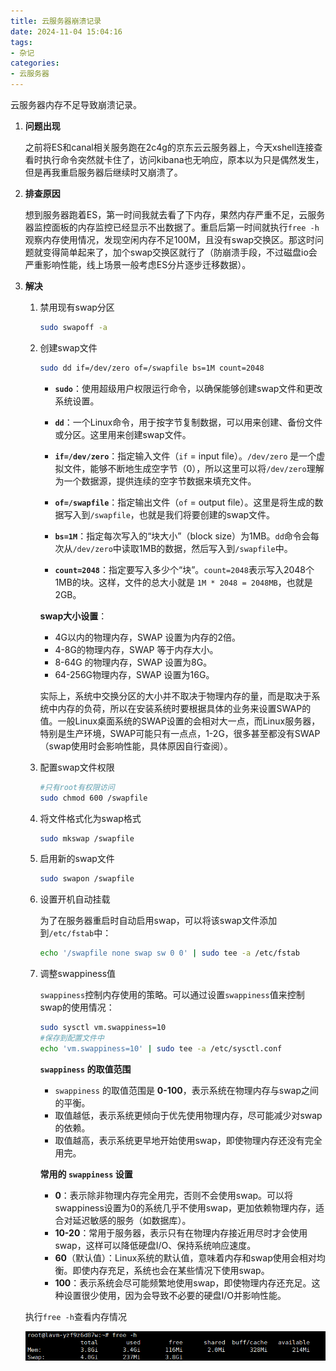```yaml
---
title: 云服务器崩溃记录
date: 2024-11-04 15:04:16
tags:
- 杂记
categories:	
- 云服务器
---
```


云服务器内存不足导致崩溃记录。

<!--more-->

1. **问题出现**

   之前将ES和canal相关服务跑在2c4g的京东云云服务器上，今天xshell连接查看时执行命令突然就卡住了，访问kibana也无响应，原本以为只是偶然发生，但是再我重启服务器后继续时又崩溃了。

2. **排查原因**

   想到服务器跑着ES，第一时间我就去看了下内存，果然内存严重不足，云服务器监控面板的内存监控已经显示不出数据了。重启后第一时间就执行`free -h`观察内存使用情况，发现空闲内存不足100M，且没有swap交换区。那这时问题就变得简单起来了，加个swap交换区就行了（防崩溃手段，不过磁盘io会严重影响性能，线上场景一般考虑ES分片逐步迁移数据）。

3. **解决**

   1. 禁用现有swap分区

      ```bash
      sudo swapoff -a
      ```

   2. 创建swap文件

      ```bash
      sudo dd if=/dev/zero of=/swapfile bs=1M count=2048
      ```

      - **`sudo`**：使用超级用户权限运行命令，以确保能够创建swap文件和更改系统设置。

      - **`dd`**：一个Linux命令，用于按字节复制数据，可以用来创建、备份文件或分区。这里用来创建swap文件。

      - **`if=/dev/zero`**：指定输入文件（`if` = input file）。`/dev/zero` 是一个虚拟文件，能够不断地生成空字节（0），所以这里可以将`/dev/zero`理解为一个数据源，提供连续的空字节数据来填充文件。

      - **`of=/swapfile`**：指定输出文件（`of` = output file）。这里是将生成的数据写入到`/swapfile`，也就是我们将要创建的swap文件。

      - **`bs=1M`**：指定每次写入的“块大小”（block size）为1MB。`dd`命令会每次从`/dev/zero`中读取1MB的数据，然后写入到`/swapfile`中。

      - **`count=2048`**：指定要写入多少个“块”。`count=2048`表示写入2048个1MB的块。这样，文件的总大小就是 `1M * 2048 = 2048MB`，也就是2GB。

      **swap大小设置**：

      - 4G以内的物理内存，SWAP 设置为内存的2倍。
      - 4-8G的物理内存，SWAP 等于内存大小。
      - 8-64G 的物理内存，SWAP 设置为8G。
      - 64-256G物理内存，SWAP 设置为16G。

      实际上，系统中交换分区的大小并不取决于物理内存的量，而是取决于系统中内存的负荷，所以在安装系统时要根据具体的业务来设置SWAP的值。一般Linux桌面系统的SWAP设置的会相对大一点，而Linux服务器，特别是生产环境，SWAP可能只有一点点，1-2G，很多甚至都没有SWAP（swap使用时会影响性能，具体原因自行查阅）。

   3. 配置swap文件权限

      ```bash
      #只有root有权限访问
      sudo chmod 600 /swapfile
      ```

   4. 将文件格式化为swap格式

      ```bash
      sudo mkswap /swapfile
      ```

   5. 启用新的swap文件

      ```bash
      sudo swapon /swapfile
      ```

   6. 设置开机自动挂载

      为了在服务器重启时自动启用swap，可以将该swap文件添加到`/etc/fstab`中：

      ```bash
      echo '/swapfile none swap sw 0 0' | sudo tee -a /etc/fstab
      ```

   7. 调整swappiness值

      `swappiness`控制内存使用的策略。可以通过设置`swappiness`值来控制swap的使用情况：

      ```bash
      sudo sysctl vm.swappiness=10
      #保存到配置文件中
      echo 'vm.swappiness=10' | sudo tee -a /etc/sysctl.conf
      ```

      **`swappiness` 的取值范围**

      + `swappiness` 的取值范围是 **0-100**，表示系统在物理内存与swap之间的平衡。
      + 取值越低，表示系统更倾向于优先使用物理内存，尽可能减少对swap的依赖。
      + 取值越高，表示系统更早地开始使用swap，即使物理内存还没有完全用完。

       **常用的 `swappiness` 设置**

      + **0**：表示除非物理内存完全用完，否则不会使用swap。可以将swappiness设置为0的系统几乎不使用swap，更加依赖物理内存，适合对延迟敏感的服务（如数据库）。
      + **10-20**：常用于服务器，表示只有在物理内存接近用尽时才会使用swap，这样可以降低硬盘I/O、保持系统响应速度。
      + **60**（默认值）：Linux系统的默认值，意味着内存和swap使用会相对均衡。即使内存充足，系统也会在某些情况下使用swap。
      + **100**：表示系统会尽可能频繁地使用swap，即使物理内存还充足。这种设置很少使用，因为会导致不必要的硬盘I/O并影响性能。

   执行`free -h`查看内存情况

   ![{49F6E50B-F55F-4274-9180-3F7D010D0243}](./云服务器崩溃记录/{49F6E50B-F55F-4274-9180-3F7D010D0243}.png)

   
